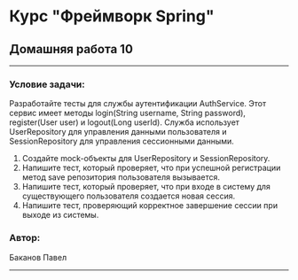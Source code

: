 # Курс "Фреймворк Spring" 
## Домашняя работа 10

* **
### Условие задачи:

Разработайте тесты для службы аутентификации AuthService. Этот сервис имеет методы login(String username, String password), register(User user) и logout(Long userId). Служба использует UserRepository для управления данными пользователя и SessionRepository для управления сессионными данными.

1. Создайте mock-объекты для UserRepository и SessionRepository.
2. Напишите тест, который проверяет, что при успешной регистрации метод save репозитория пользователя вызывается.
3. Напишите тест, который проверяет, что при входе в систему для существующего пользователя создается новая сессия.
4. Напишите тест, проверяющий корректное завершение сессии при выходе из системы.


### Автор:
Баканов Павел
* **
